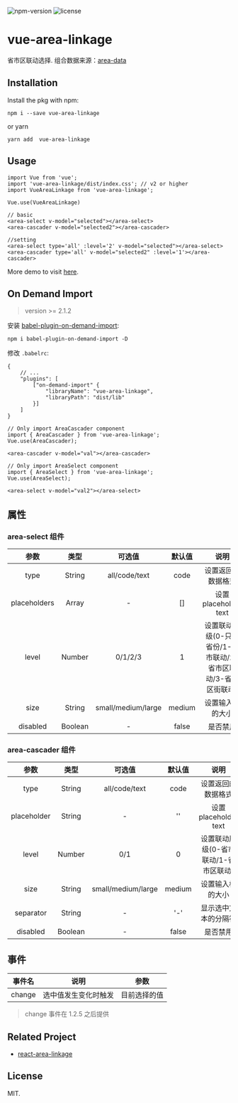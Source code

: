 ![npm-version](https://img.shields.io/npm/v/vue-area-linkage.svg) ![license](https://img.shields.io/npm/l/vue-area-linkage.svg)
# vue-area-linkage
省市区联动选择. 组合数据来源：[area-data](https://github.com/dwqs/area-data)

## Installation
Install the pkg with npm:
```
npm i --save vue-area-linkage
```
or yarn
```
yarn add  vue-area-linkage
```

## Usage
```
import Vue from 'vue';
import 'vue-area-linkage/dist/index.css'; // v2 or higher
import VueAreaLinkage from 'vue-area-linkage';

Vue.use(VueAreaLinkage)
```

```
// basic
<area-select v-model="selected"></area-select>
<area-cascader v-model="selected2"></area-cascader>

//setting
<area-select type='all' :level='2' v-model="selected"></area-select>
<area-cascader type='all' v-model="selected2" :level='1'></area-cascader>
```

More demo to visit [here](https://dwqs.github.io/vue-area-linkage/).

## On Demand Import
> version >= 2.1.2

安装 [babel-plugin-on-demand-import](https://github.com/dwqs/babel-plugin-on-demand-import): 

```
npm i babel-plugin-on-demand-import -D
```

修改 `.babelrc`: 

```
{
    // ...
    "plugins": [
        ["on-demand-import" {
            "libraryName": "vue-area-linkage",
            "libraryPath": "dist/lib"
        }]
    ]
}
```

```
// Only import AreaCascader component
import { AreaCascader } from 'vue-area-linkage';
Vue.use(AreaCascader);

<area-cascader v-model="val"></area-cascader>

// Only import AreaSelect component
import { AreaSelect } from 'vue-area-linkage'; 
Vue.use(AreaSelect);

<area-select v-model="val2"></area-select>
```

## 属性
### area-select 组件
|  参数  |  类型  |  可选值  |  默认值  |  说明  |
|  :--:  |  :--:  |  :--:  |  :--:  |  :--:  |
| type | String |  all/code/text | code | 设置返回的数据格式 |
| placeholders | Array | - | [] | 设置 placeholder text |
| level | Number | 0/1/2/3 | 1 | 设置联动层级(0-只选省份/1-省市联动/2-省市区联动/3-省市区街联动) |
| size | String | small/medium/large | medium | 设置输入框的大小 |
| disabled | Boolean | - | false | 是否禁用 |

### area-cascader 组件
|  参数  |  类型  |  可选值  |  默认值  |  说明  |
|  :--:  |  :--:  |  :--:  |  :--:  |  :--:  |
| type | String |  all/code/text | code | 设置返回的数据格式 |
| placeholder | String | - | '' | 设置 placeholder text |
| level | Number | 0/1 | 0 | 设置联动层级(0-省市联动/1-省市区联动) |
| size | String | small/medium/large | medium | 设置输入框的大小 |
| separator | String | - | '-' | 显示选中文本的分隔符 |
| disabled | Boolean | - | false | 是否禁用 |

## 事件

|  事件名  |  说明  |  参数 |
|  :--:  |  :--:  |  :--: |
| change | 选中值发生变化时触发 | 目前选择的值 |

> change 事件在 1.2.5 之后提供

## Related Project
* [react-area-linkage](https://github.com/dwqs/react-area-linkage)
## License
MIT.
